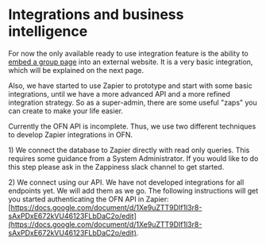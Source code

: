 # Integrations and business intelligence

For now the only available ready to use integration feature is the ability to [embed a group page](embed-a-shopfront-or-a-group-page-in-an-external-website.md) into an external website. It is a very basic integration, which will be explained on the next page.

Also, we have started to use Zapier to prototype and start with some basic integrations, until we have a more advanced API and a more refined integration strategy. So as a super-admin, there are some useful "zaps" you can create to make your life easier.

Currently the OFN API is incomplete. Thus, we use two different techniques to develop Zapier integrations in OFN.

1\) We connect the database to Zapier directly with read only queries. This requires some guidance from a System Administrator. If you would like to do this step please ask in the Zappiness slack channel to get started.

2\) We connect using our API. We have not developed integrations for all endpoints yet. We will add them as we go. The following instructions will get you started authenticating the OFN API in Zapier: [https://docs.google.com/document/d/1Xe9uZTT9DIf1l3r8-sAxPDxE672kVU46123FLbDaC2o/edit](https://docs.google.com/document/d/1Xe9uZTT9DIf1l3r8-sAxPDxE672kVU46123FLbDaC2o/edit).
